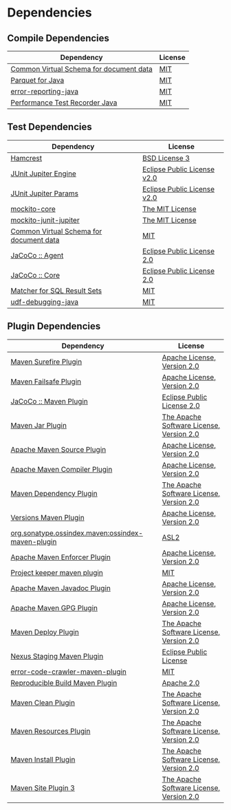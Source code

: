 <!-- @formatter:off -->
# Dependencies

## Compile Dependencies

| Dependency                                   | License  |
| -------------------------------------------- | -------- |
| [Common Virtual Schema for document data][0] | [MIT][1] |
| [Parquet for Java][2]                        | [MIT][1] |
| [error-reporting-java][4]                    | [MIT][1] |
| [Performance Test Recorder Java][6]          | [MIT][1] |

## Test Dependencies

| Dependency                                   | License                           |
| -------------------------------------------- | --------------------------------- |
| [Hamcrest][8]                                | [BSD License 3][9]                |
| [JUnit Jupiter Engine][10]                   | [Eclipse Public License v2.0][11] |
| [JUnit Jupiter Params][10]                   | [Eclipse Public License v2.0][11] |
| [mockito-core][14]                           | [The MIT License][15]             |
| [mockito-junit-jupiter][14]                  | [The MIT License][15]             |
| [Common Virtual Schema for document data][0] | [MIT][1]                          |
| [JaCoCo :: Agent][20]                        | [Eclipse Public License 2.0][21]  |
| [JaCoCo :: Core][20]                         | [Eclipse Public License 2.0][21]  |
| [Matcher for SQL Result Sets][24]            | [MIT][1]                          |
| [udf-debugging-java][26]                     | [MIT][1]                          |

## Plugin Dependencies

| Dependency                                              | License                                        |
| ------------------------------------------------------- | ---------------------------------------------- |
| [Maven Surefire Plugin][28]                             | [Apache License, Version 2.0][29]              |
| [Maven Failsafe Plugin][30]                             | [Apache License, Version 2.0][29]              |
| [JaCoCo :: Maven Plugin][20]                            | [Eclipse Public License 2.0][21]               |
| [Maven Jar Plugin][34]                                  | [The Apache Software License, Version 2.0][35] |
| [Apache Maven Source Plugin][36]                        | [Apache License, Version 2.0][29]              |
| [Apache Maven Compiler Plugin][38]                      | [Apache License, Version 2.0][29]              |
| [Maven Dependency Plugin][40]                           | [The Apache Software License, Version 2.0][35] |
| [Versions Maven Plugin][42]                             | [Apache License, Version 2.0][29]              |
| [org.sonatype.ossindex.maven:ossindex-maven-plugin][44] | [ASL2][35]                                     |
| [Apache Maven Enforcer Plugin][46]                      | [Apache License, Version 2.0][29]              |
| [Project keeper maven plugin][48]                       | [MIT][1]                                       |
| [Apache Maven Javadoc Plugin][50]                       | [Apache License, Version 2.0][29]              |
| [Apache Maven GPG Plugin][52]                           | [Apache License, Version 2.0][35]              |
| [Maven Deploy Plugin][54]                               | [The Apache Software License, Version 2.0][35] |
| [Nexus Staging Maven Plugin][56]                        | [Eclipse Public License][57]                   |
| [error-code-crawler-maven-plugin][58]                   | [MIT][1]                                       |
| [Reproducible Build Maven Plugin][60]                   | [Apache 2.0][35]                               |
| [Maven Clean Plugin][62]                                | [The Apache Software License, Version 2.0][35] |
| [Maven Resources Plugin][64]                            | [The Apache Software License, Version 2.0][35] |
| [Maven Install Plugin][66]                              | [The Apache Software License, Version 2.0][35] |
| [Maven Site Plugin 3][68]                               | [The Apache Software License, Version 2.0][35] |

[0]: https://github.com/exasol/virtual-schema-common-document
[20]: https://www.eclemma.org/jacoco/index.html
[48]: https://github.com/exasol/project-keeper-maven-plugin
[4]: https://github.com/exasol/error-reporting-java
[2]: https://github.com/exasol/parquet-io-java
[35]: http://www.apache.org/licenses/LICENSE-2.0.txt
[28]: https://maven.apache.org/surefire/maven-surefire-plugin/
[56]: http://www.sonatype.com/public-parent/nexus-maven-plugins/nexus-staging/nexus-staging-maven-plugin/
[62]: http://maven.apache.org/plugins/maven-clean-plugin/
[1]: https://opensource.org/licenses/MIT
[14]: https://github.com/mockito/mockito
[30]: https://maven.apache.org/surefire/maven-failsafe-plugin/
[6]: https://github.com/exasol/performance-test-recorder-java
[40]: http://maven.apache.org/plugins/maven-dependency-plugin/
[42]: http://www.mojohaus.org/versions-maven-plugin/
[9]: http://opensource.org/licenses/BSD-3-Clause
[38]: https://maven.apache.org/plugins/maven-compiler-plugin/
[52]: http://maven.apache.org/plugins/maven-gpg-plugin/
[21]: https://www.eclipse.org/legal/epl-2.0/
[57]: http://www.eclipse.org/legal/epl-v10.html
[24]: https://github.com/exasol/hamcrest-resultset-matcher
[60]: http://zlika.github.io/reproducible-build-maven-plugin
[34]: http://maven.apache.org/plugins/maven-jar-plugin/
[29]: https://www.apache.org/licenses/LICENSE-2.0.txt
[46]: https://maven.apache.org/enforcer/maven-enforcer-plugin/
[15]: https://github.com/mockito/mockito/blob/release/3.x/LICENSE
[11]: https://www.eclipse.org/legal/epl-v20.html
[66]: http://maven.apache.org/plugins/maven-install-plugin/
[10]: https://junit.org/junit5/
[44]: https://sonatype.github.io/ossindex-maven/maven-plugin/
[26]: https://github.com/exasol/udf-debugging-java
[36]: https://maven.apache.org/plugins/maven-source-plugin/
[8]: http://hamcrest.org/JavaHamcrest/
[54]: http://maven.apache.org/plugins/maven-deploy-plugin/
[68]: http://maven.apache.org/plugins/maven-site-plugin/
[64]: http://maven.apache.org/plugins/maven-resources-plugin/
[50]: https://maven.apache.org/plugins/maven-javadoc-plugin/
[58]: https://github.com/exasol/error-code-crawler-maven-plugin
